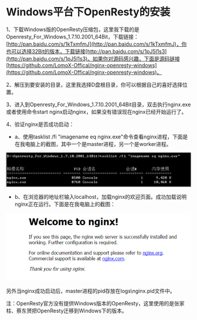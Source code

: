 # Windows平台下OpenResty的安装

1、下载Windows版的OpenResty压缩包，这里我下载的是Openresty_For_Windows_1.7.10.2001_64Bit，下载链接： [http://pan.baidu.com/s/1kTxmfmJ](http://pan.baidu.com/s/1kTxmfmJ)，你也可以选择32Bit的版本，下载链接[http://pan.baidu.com/s/1pJ5l1s3](http://pan.baidu.com/s/1pJ5l1s3)。如果你对源码感兴趣，下面是源码链接[https://github.com/LomoX-Offical/nginx-openresty-windows](https://github.com/LomoX-Offical/nginx-openresty-windows)。

2、解压到要安装的目录，这里我选择D盘根目录，你可以根据自己的喜好选择位置。

3、进入到Openresty_For_Windows_1.7.10.2001_64Bit目录，双击执行nginx.exe 或者使用命令start nginx启动nginx，如果没有错误现在nginx已经开始运行了。

4、验证nginx是否成功启动：

   * a、使用tasklist /fi "imagename eq nginx.exe"命令查看nginx进程，下面是在我电脑上的截图，其中一个是master进程，另一个是worker进程。

  ![nginx进程](install_on_Windows01.png)

   * b、在浏览器的地址栏输入localhost，加载nginx的欢迎页面。成功加载说明nginx正在运行。下面是在我电脑上的截图：

  ![nginx的欢迎页面](install_on_Windows02.png)

另外当nginx成功启动后，master进程的pid存放在logs\nginx.pid文件中。

注：OpenResty官方没有提供Windows版本的OpenResty，这里使用的是张家柱、蔡东赟把OpenResty迁移到Windows下的版本。
